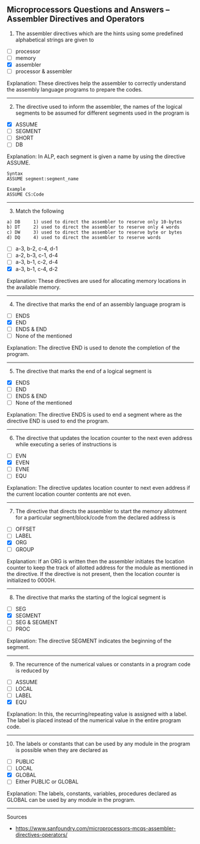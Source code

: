 ## Microprocessors Questions and Answers – Assembler Directives and Operators

1. The assembler directives which are the hints using some predefined alphabetical strings are given to

* [ ] processor
* [ ] memory
* [x] assembler
* [ ] processor & assembler

Explanation: 
These directives help the assembler to correctly understand the assembly language programs 
to prepare the codes.

<hr />

2. The directive used to inform the assembler, the names of the logical segments to be assumed 
for different segments used in the program is

* [x] ASSUME
* [ ] SEGMENT
* [ ] SHORT
* [ ] DB

Explanation: In ALP, each segment is given a name by using the directive ASSUME.

```
Syntax
ASSUME segment:segment_name

Example
ASSUME CS:Code
```

<hr />

3. Match the following

```
a) DB     1) used to direct the assembler to reserve only 10-bytes
b) DT     2) used to direct the assembler to reserve only 4 words
c) DW     3) used to direct the assembler to reserve byte or bytes
d) DQ     4) used to direct the assembler to reserve words

```

* [ ] a-3, b-2, c-4, d-1
* [ ] a-2, b-3, c-1, d-4
* [ ] a-3, b-1, c-2, d-4
* [x] a-3, b-1, c-4, d-2

Explanation: These directives are used for allocating memory locations in the available memory.

<hr />

4. The directive that marks the end of an assembly language program is

* [ ] ENDS
* [x] END
* [ ] ENDS & END
* [ ] None of the mentioned

Explanation: The directive END is used to denote the completion of the program.

<hr />

5. The directive that marks the end of a logical segment is

* [x] ENDS
* [ ] END
* [ ] ENDS & END
* [ ] None of the mentioned

Explanation: The directive ENDS is used to end a segment where as the directive END is used to end the program.

<hr />

6. The directive that updates the location counter to the next even address while executing a series of instructions is

* [ ] EVN
* [x] EVEN
* [ ] EVNE
* [ ] EQU

Explanation: The directive updates location counter to next even address if the current location counter contents are not even.

<hr />

7. The directive that directs the assembler to start the memory allotment for a particular segment/block/code from the declared address is

* [ ] OFFSET
* [ ] LABEL
* [x] ORG
* [ ] GROUP

Explanation: If an ORG is written then the assembler initiates the location counter to keep the track of allotted address for the module as mentioned in the directive.
If the directive is not present, then the location counter is initialized to 0000H.

<hr />

8. The directive that marks the starting of the logical segment is

* [ ] SEG
* [x] SEGMENT
* [ ] SEG & SEGMENT
* [ ] PROC

Explanation: The directive SEGMENT indicates the beginning of the segment.

<hr />

9. The recurrence of the numerical values or constants in a program code is reduced by

* [ ] ASSUME
* [ ] LOCAL
* [ ] LABEL
* [x] EQU

Explanation: In this, the recurring/repeating value is assigned with a label. The label is placed instead of the numerical value in the entire program code.

<hr />

10. The labels or constants that can be used by any module in the program is possible when they are declared as

* [ ] PUBLIC
* [ ] LOCAL
* [x] GLOBAL
* [ ] Either PUBLIC or GLOBAL

Explanation: The labels, constants, variables, procedures declared as GLOBAL can be used by any module in the program.

<hr />

Sources

* https://www.sanfoundry.com/microprocessors-mcqs-assembler-directives-operators/
